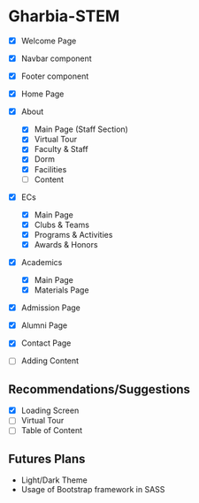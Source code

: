 # Gharbia-STEM

- [x] Welcome Page
- [x] Navbar component
- [x] Footer component
- [x] Home Page
- [x] About
  - [x] Main Page (Staff Section)
  - [x] Virtual Tour
  - [x] Faculty & Staff
  - [x] Dorm
  - [x] Facilities
  - [ ] Content
- [x] ECs
  - [x] Main Page
  - [x] Clubs & Teams
  - [x] Programs & Activities
  - [x] Awards & Honors
- [x] Academics
  - [x] Main Page
  - [x] Materials Page
- [x] Admission Page
- [x] Alumni Page
- [x] Contact Page

- [ ] Adding Content

## Recommendations/Suggestions

- [x] Loading Screen
- [ ] Virtual Tour
- [ ] Table of Content

## Futures Plans

- Light/Dark Theme
- Usage of Bootstrap framework in SASS
